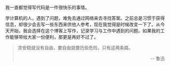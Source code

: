 我一直都觉得写代码是一件很快乐的事情。

学计算机的人，遇到了问题，难免去通过网络来去寻找答案。之前总是习惯于获得信息，却很少会去写一些东西来供他人参考，现在我觉得是时候改变一下了。从今天开始，我会选择在这个博客上写作，记录学习与工作中遇到的问题。如果我的工作能够带给大家一份便利，那更是再好不过了。

> 贪安稳就没有自由，要自由就要历些危险。只有这两条路。
> <p style="text-align: right;">-- 鲁迅</p>